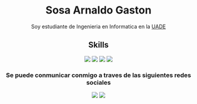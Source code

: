 <div align="center">
    <h1>Sosa Arnaldo Gaston</h1>
</div>

<div align="center">
   Soy estudiante de Ingenieria en Informatica en la <a href="https://www.uade.edu.ar/">UADE</a>
</div>

<div align="center">
    <h2>Skills</h2>
    <img src="https://img.shields.io/badge/Python-3776AB?style=for-the-badge&logo=python&logoColor=white">
    <img src="https://img.shields.io/badge/JavaScript-F7DF1E?style=for-the-badge&logo=javascript&logoColor=black">
    <img src="https://img.shields.io/badge/HTML5-E34F26?style=for-the-badge&logo=html5&logoColor=white">
    <img src="https://img.shields.io/badge/CSS3-1572B6?style=for-the-badge&logo=css3&logoColor=white">
</div>


<div align="center">
    <h3>Se puede conmunicar conmigo a traves de las siguientes redes sociales</h3>
</div>

<!-- BADGES -->
<div align="center"><a href="https://www.linkedin.com/in/arnaldo-gaston-sosa-b543b5177/"><img src="https://img.shields.io/badge/LinkedIn-0077B5?style=for-the-badge&logo=linkedin&logoColor=white"></a>
<a href="mailto:ag.sosa96@gmail.com"><img src="https://img.shields.io/badge/Gmail-D14836?style=for-the-badge&logo=gmail&logoColor=white"></a>
</div>
